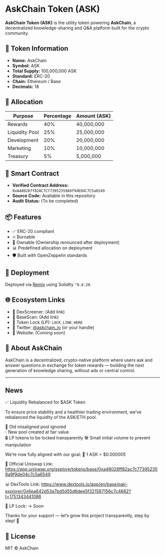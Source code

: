 # AskChain Token (ASK)

**AskChain Token (ASK)** is the utility token powering **AskChain**, a decentralized knowledge-sharing and Q&A platform built for the crypto community.

## 🔹 Token Information

- **Name:** AskChain
- **Symbol:** ASK
- **Total Supply:** 100,000,000 ASK
- **Standard:** ERC-20
- **Chain:** Ethereum / Base
- **Decimals:** 18

## 🔸 Allocation

| Purpose        | Percentage | Amount (ASK)   |
|----------------|------------|----------------|
| Rewards        | 40%        | 40,000,000     |
| Liquidity Pool | 25%        | 25,000,000     |
| Development    | 20%        | 20,000,000     |
| Marketing      | 10%        | 10,000,000     |
| Treasury       | 5%         | 5,000,000      |

## 🔐 Smart Contract

- **Verified Contract Address:** `0xA48026ff82AC7C773952359A9f9dE04C7C5a6549`
- **Source Code:** Available in this repository
- **Audit Status:** (To be completed)

## 📦 Features

- ✅ ERC-20 compliant
- 🔥 Burnable
- 👑 Ownable (Ownership renounced after deployment)
- 📊 Predefined allocation on deployment
- 🛡 Built with OpenZeppelin standards

## 🚀 Deployment

Deployed via [Remix](https://remix.ethereum.org/) using Solidity `^0.8.20`.

## 🌐 Ecosystem Links

- 🔗 DexScreener: (Add link)
- 🔗 BaseScan: (Add link)
- 🔗 Token Lock (LP): `LOCK_LINK_HERE`
- 🔗 Twitter: [@askchain_io](https://twitter.com/askchain_io) (or your handle)
- 🔗 Website: (Coming soon)

## 🧠 About AskChain

AskChain is a decentralized, crypto-native platform where users ask and answer questions in exchange for token rewards — building the next generation of knowledge sharing, without ads or central control.

-------------------------------------------------------------------------------------------------------------------------------------------------------------------------------------------------------------
News
----
✅ Liquidity Rebalanced for $ASK Token

To ensure price stability and a healthier trading environment, we’ve rebalanced the liquidity of the ASK/ETH pool.

🔁 Old misaligned pool ignored  
💧 New pool created at fair value  
🔒 LP tokens to be locked transparently 
🛠 Small initial volume to prevent manipulation  

We’re now fully aligned with our goal: 
🎯 1 ASK = $0.000005

📎 Official Uniswap Link: https://app.uniswap.org/explore/tokens/base/0xa48026ff82ac7c773952359a9f9de04c7c5a6549

📊 DexTools Link: https://www.dextools.io/app/en/base/pair-explorer/0x6ea642d53a7bd5d55d6dee5f321587156c7c4662?t=1751343441086

🔐 LP Lock: -> Soon

Thanks for your support — let’s grow this project transparently, step by step! 🙌


## 📄 License

MIT © AskChain
